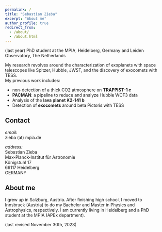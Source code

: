 ```yaml
---
permalink: /
title: "Sebastian Zieba"
excerpt: "About me"
author_profile: true
redirect_from: 
  - /about/
  - /about.html
---
```


(last year) PhD student at the MPIA, Heidelberg, Germany and Leiden Observatory, The Netherlands

My research revolves around the characterization of exoplanets with space telescopes like Spitzer, Hubble, JWST, and the discovery of exocomets with TESS.  
My previous work includes:  
- non-detection of a thick CO2 atmosphere on **TRAPPIST-1 c**  
- **PACMAN**: a pipeline to reduce and analyze Hubble WCF3 data  
- Analysis of the **lava planet K2-141 b**  
- Detection of **exocomets** around beta Pictoris with TESS  


Contact
-------

*email:*  
zieba (at) mpia.de

*address:*  
Sebastian Zieba  
Max-Planck-Institut für Astronomie  
Königstuhl 17  
69117 Heidelberg  
GERMANY  

About me
--------

I grew up in Salzburg, Austria. After finishing high school, I moved to Innsbruck (Austria) to do my Bachelor and Master in Physics and Astrophysics, respectively. I am currently living in Heidelberg and a PhD student at the MPIA (APEx department).


(last revised November 30th, 2023)
